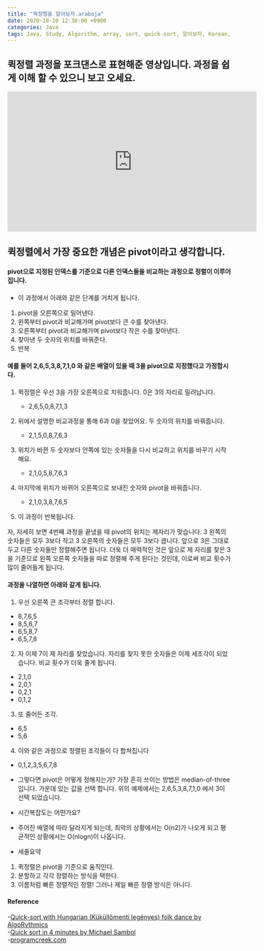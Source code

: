 ```yaml
---
title: "퀵정렬을 알아보자.araboja"
date: 2020-10-10 12:30:00 +0900
categories: Java
tags: Java, Study, Algorithm, array, sort, quick-sort, 알아보자, Korean, 한국어
---
```


## 퀵정렬 과정을 포크댄스로 표현해준 영상입니다. 과정을 쉽게 이해 할 수 있으니 보고 오세요.
<iframe width="560" height="315" src="https://www.youtube.com/embed/ywWBy6J5gz8" frameborder="0" allow="accelerometer; clipboard-write; encrypted-media; gyroscope; picture-in-picture" allowfullscreen></iframe>

## 퀵정렬에서 가장 중요한 개념은 pivot이라고 생각합니다.
#### pivot으로 지정된 인덱스를 기준으로 다른 인덱스들을 비교하는 과정으로 정렬이 이루어 집니다.
 - 이 과정에서 아래와 같은 단계를 거치게 됩니다.
1. pivot을 오른쪽으로 밀어낸다.
2. 왼쪽부터 pivot과 비교해가며 pivot보다 큰 수를 찾아낸다.
3. 오른쪽부터 pivot과 비교해가며 pivot보다 작은 수를 찾아낸다.
4. 찾아낸 두 숫자의 위치를 바꿔준다.
5. 반복

#### 예를 들어 2,6,5,3,8,7,1,0 와 같은 배열이 있을 때 3을 pivot으로 지정했다고 가정합시다.

1. 퀵정렬은 우선 3을 가장 오른쪽으로 치워줍니다. 0은 3의 자리로 밀려납니다.
   - 2,6,5,0,8,7,1,3

2. 위에서 설명한 비교과정을 통해 6과 0을 찾았어요. 두 숫자의 위치를 바꿔줍니다.
   - 2,1,5,0,8,7,6,3

3. 위치가 바뀐 두 숫자보다 안쪽에 있는 숫자들을 다시 비교하고 위치를 바꾸기 시작해요.
   - 2,1,0,5,8,7,6,3

4. 마지막에 위치가 바뀌어 오른쪽으로 보내진 숫자와 pivot을 바꿔줍니다.
   - 2,1,0,3,8,7,6,5

5. 이 과정이 반복됩니다.

자, 자세히 보면 4번째 과정을 끝냈을 때 pivot의 위치는 제자리가 맞습니다. 3 왼쪽의 숫자들은 모두 3보다 작고
3 오른쪽의 숫자들은 모두 3보다 큽니다. 앞으로 3은 그대로 두고 다른 숫자들만 정렬해주면 됩니다.
더욱 더 매력적인 것은 앞으로 제 자리를 찾은 3을 기준으로 왼쪽 오른쪽 숫자들을 따로 정렬해 주게 된다는 것인데, 이로써
비교 횟수가 많이 줄어들게 됩니다.

#### 과정을 나열하면 아래와 같게 됩니다.

1. 우선 오른쪽 큰 조각부터 정렬 합니다.
- 8,7,6,5
- 8,5,6,7
- 6,5,8,7
- 6,5,7,8

2. 자 이제 7이 제 자리를 찾았습니다. 자리를 찾지 못한 숫자들은 이제 세조각이 되었습니다. 비교 횟수가 더욱 줄게 됩니다.
- 2,1,0
- 2,0,1
- 0,2,1
- 0,1,2

3. 또 줄어든 조각.
- 6,5
- 5,6

4. 이와 같은 과정으로 정렬된 조각들이 다 합쳐집니다
- 0,1,2,3,5,6,7,8

- 그렇다면 pivot은 어떻게 정해지는가?
가장 흔히 쓰이는 방법은 median-of-three 입니다. 가운데 있는 값을 선택 합니다.
위의 예제에서는 2,6,5,3,8,7,1,0 에서 3이 선택 되었습니다.

- 시간복잡도는 어떤가요?
- 주어진 배열에 따라 달라지게 되는데, 최악의 상황에서는 O(n2)가 나오게 되고 평균적인 상황에서는 O(nlogn)이 나옵니다.

- 세줄요약
1. 퀵정렬은 pivot을 기준으로 움직인다.
2. 분할하고 각각 정렬하는 방식을 택한다.
3. 이름처럼 빠른 정렬적인 정렬! 그러나 제일 빠른 정렬 방식은 아니다.

#### Reference
-[Quick-sort with Hungarian (Küküllőmenti legényes) folk dance by AlgoRythmics](https://youtu.be/ywWBy6J5gz8)  
-[Quick sort in 4 minutes by Michael Sambol](https://youtu.be/Hoixgm4-P4M)  
-[programcreek.com](https://www.programcreek.com/2012/11/quicksort-array-in-java/)  